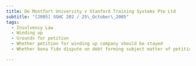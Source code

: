 ```yaml
---
title: De Montfort University v Stanford Training Systems Pte Ltd 
subtitle: "[2005] SGHC 202 / 25\_October\_2005"
tags:
  - Insolvency Law
  - Winding up
  - Grounds for petition
  - Whether petition for winding up company should be stayed
  - Whether bona fide dispute on debt forming subject matter of petition

---
```


